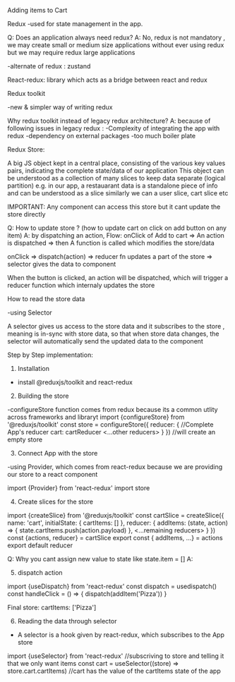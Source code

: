 Adding items to Cart

Redux
-used for state management in the app.

Q: Does an application always need redux?
A: No, redux is not mandatory , we may create small or medium size applications without ever using redux but we may require redux large applications

-alternate of redux : zustand

React-redux: library which acts as a bridge between react and redux 

Redux toolkit

-new & simpler way of writing redux

Why redux toolkit instead of legacy redux architecture? 
A: because of following issues in legacy redux :
-Complexity of integrating the app with redux
-dependency on external packages
-too much boiler plate

Redux Store:

A big JS object kept in a central place, consisting of the various key values pairs, indicating the complete state/data of our application
This object can be understood as a collection of many slices to keep data separate (logical partition)
e.g. in our app, a restauarant data is a standalone piece of info and can be understood as a slice
similarly we can a user slice, cart slice etc 

IMPORTANT: Any component can access this store but it cant update the store directly

Q: How to update store ? (how to update cart on click on add button on any item)
A: by dispatching an action, 
Flow:
onClick of Add to cart => An action is dispatched => then A function is called which modifies the store/data

onClick => dispatch(action) => reducer fn updates a part of the store => selector gives the data to component

When the button is clicked, an action will be dispatched, which will trigger a reducer function which internaly updates the store

How to read the store data

-using Selector

A selector gives us access to the store data and it subscribes to the store , meaning is in-sync with store data, so that when store data changes, the selector will automatically send the updated data to the component

Step by Step implementation:

1. Installation
- install @reduxjs/toolkit and react-redux

2. Building the store

-configureStore function comes from redux because its a common utlity across frameworks and libraryt
import {configureStore} from '@reduxjs/toolkit'
const store = configureStore({
    reducer: { //Complete App's reducer
        cart: cartReducer
        <...other reducers>
    }
}) //will create an empty store

3. Connect App with the store

-using Provider, which comes from react-redux because we are providing our store to a react component

import {Provider} from 'react-redux'
import store
<Provider store={store}>
<App/>
</Provider>

4. Create slices for the store

import {createSlice} from '@reduxjs/toolkit'
const cartSlice = createSlice({
    name: 'cart',
    initialState: {
        cartItems: []
    },
    reducer: {
        addItems: (state, action) => {
            state.cartItems.push(action.payload)
        },
        <...remaining reducers>
    }
})
const {actions, reducer} = cartSlice
export const { addItems, ...} = actions
export default reducer

Q: Why you cant assign new value to state like state.item = []
A: 


5. dispatch action

import {useDispatch} from 'react-redux'
const dispatch = usedispatch()
const handleClick = () => {
    dispatch(addItem('Pizza'))
}

Final store: cartItems: ['Pizza']

6. Reading the data through selector
- A selector is a hook given by react-redux, which subscribes to the App store

import {useSelector} from 'react-redux'
//subscriving to store and telling it that we only want items
const cart = useSelector((store) => store.cart.cartItems)
//cart has the value of the cartItems state of the app
